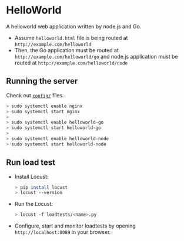 # HelloWorld

A helloworld web application written by node.js and Go.

- Assume `helloworld.html` file is being routed at `http://example.com/helloworld`
- Then, the Go application must be routed at `http://example.com/helloworld/go` and node.js application must be routed at `http://example.com/helloworld/node`


## Running the server

Check out [`config/`](config/) files.

```bash
> sudo systemctl enable nginx
> sudo systemctl start nginx
>
> sudo systemctl enable helloworld-go
> sudo systemctl start helloworld-go
>
> sudo systemctl enable helloworld-node
> sudo systemctl start helloworld-node
```


## Run load test

- Install Locust:
  ```bash
  > pip install locust
  > locust --version
  ```

- Run the Locust:
  ```bash
  > locust -f loadtests/<name>.py
  ```

- Configure, start and monitor loadtests by opening `http://localhost:8089` in your browser.
